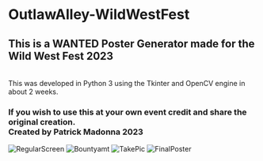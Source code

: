 # OutlawAlley-WildWestFest
<h2>This is a WANTED Poster Generator made for the Wild West Fest 2023</h2>
<br>This was developed in Python 3 using the Tkinter and OpenCV engine in about 2 weeks.

<h3>If you wish to use this at your own event credit and share the original creation.
<br>Created by Patrick Madonna 2023</h3>

![RegularScreen](https://github.com/GreenyPM/OutlawAlley-WildWestFest/assets/81530437/4415ed12-8a80-4e3d-9c9f-e80683e013f1)
![Bountyamt](https://github.com/GreenyPM/OutlawAlley-WildWestFest/assets/81530437/9f7477f1-1a0b-4047-9b9d-568e18064c2b)
![TakePic](https://github.com/GreenyPM/OutlawAlley-WildWestFest/assets/81530437/2921b3d9-4931-48ec-a1fc-a1386464a4c7)
![FinalPoster](https://github.com/GreenyPM/OutlawAlley-WildWestFest/assets/81530437/6626b5f0-2aef-467a-a50c-422775bddd15)
